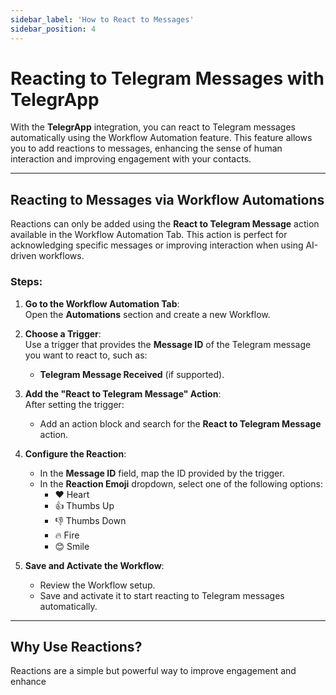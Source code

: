 ```yaml
---
sidebar_label: 'How to React to Messages'
sidebar_position: 4
---
```



# Reacting to Telegram Messages with TelegrApp

With the **TelegrApp** integration, you can react to Telegram messages automatically using the Workflow Automation feature. This feature allows you to add reactions to messages, enhancing the sense of human interaction and improving engagement with your contacts.

---

## Reacting to Messages via Workflow Automations

Reactions can only be added using the **React to Telegram Message** action available in the Workflow Automation Tab. This action is perfect for acknowledging specific messages or improving interaction when using AI-driven workflows.

### Steps:
1. **Go to the Workflow Automation Tab**:  
   Open the **Automations** section and create a new Workflow.

2. **Choose a Trigger**:  
   Use a trigger that provides the **Message ID** of the Telegram message you want to react to, such as:
   - **Telegram Message Received** (if supported).  

3. **Add the "React to Telegram Message" Action**:  
   After setting the trigger:
   - Add an action block and search for the **React to Telegram Message** action.

4. **Configure the Reaction**:  
   - In the **Message ID** field, map the ID provided by the trigger.  
   - In the **Reaction Emoji** dropdown, select one of the following options:  
     - ❤️ Heart  
     - 👍 Thumbs Up  
     - 👎 Thumbs Down  
     - 🔥 Fire  
     - 😊 Smile  

5. **Save and Activate the Workflow**:  
   - Review the Workflow setup.  
   - Save and activate it to start reacting to Telegram messages automatically.

---

## Why Use Reactions?

Reactions are a simple but powerful way to improve engagement and enhance